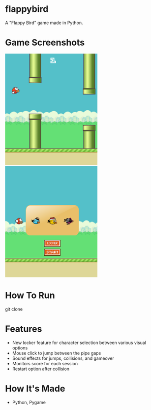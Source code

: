 # flappybird
A "Flappy Bird" game made in Python.
# Game Screenshots
![](https://github.com/sherrych88/flappybird/blob/main/gamescreenshot.png?raw=true)
![](https://github.com/sherrych88/flappybird/blob/main/lockerscreenshot.png?raw=true)
# How To Run
git clone 
# Features
- New locker feature for character selection between various visual options
- Mouse click to jump between the pipe gaps
- Sound effects for jumps, collisions, and gameover
- Monitors score for each session
- Restart option after collision
# How It's Made
- Python, Pygame





